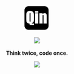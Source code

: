 <div align="center">
  <a href="https://qinynlp.cn/">
    <img src="./imgs/Qin_66x63.png"><br><br>
  </a>
  <a href="https://github.com/qinyuenlp/">
    <img src="https://img.shields.io/badge/Author-%E8%A6%83%E6%82%A6-blue"><br>
  </a>
  <p><b>Think twice, code once.</b></p>
  <img src="https://github-readme-stats.vercel.app/api?username=qinyuenlp&show_icons=true&icon_color=008B8B&text_color=718096&bg_color=ffffff&hide_title=true">
</div>

